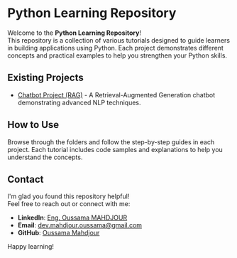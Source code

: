 # Python Learning Repository

Welcome to the **Python Learning Repository**!  
This repository is a collection of various tutorials designed to guide learners in building applications using Python. Each project demonstrates different concepts and practical examples to help you strengthen your Python skills.

## Existing Projects

- [Chatbot Project (RAG)](./chatbot-rag/) - A Retrieval-Augmented Generation chatbot demonstrating advanced NLP techniques.

## How to Use

Browse through the folders and follow the step-by-step guides in each project. Each tutorial includes code samples and explanations to help you understand the concepts.

## Contact

I'm glad you found this repository helpful!  
Feel free to reach out or connect with me:

- **LinkedIn**: [Eng. Oussama MAHDJOUR](https://www.linkedin.com/in/oussamamahdjour/)
- **Email**: [dev.mahdjour.oussama@gmail.com](mailto:dev.mahdjour.oussam@gmail.com)
- **GitHub**: [Oussama Mahdjour](https://github.com/mahdjourOussama)

Happy learning!
